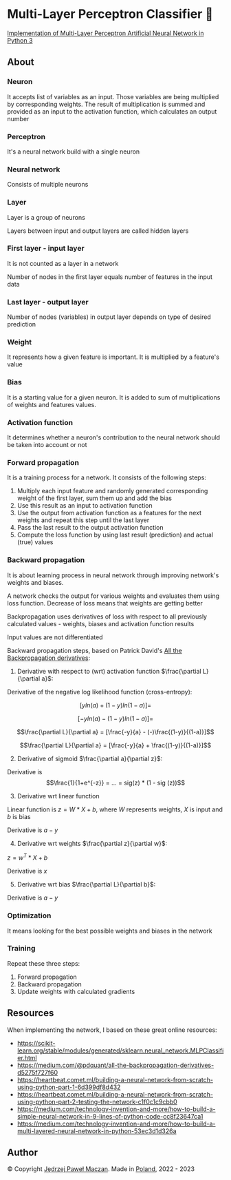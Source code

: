 # Multi-Layer Perceptron Classifier 🤗

[Implementation of Multi-Layer Perceptron Artificial Neural Network in Python 3](nn.py)

## About

### Neuron

It accepts list of variables as an input. Those variables are being multiplied by corresponding weights. The result of
multiplication is summed and provided as an input to the activation function, which calculates an output number

### Perceptron

It's a neural network build with a single neuron

### Neural network

Consists of multiple neurons

### Layer

Layer is a group of neurons

Layers between input and output layers are called hidden layers

### First layer - input layer

It is not counted as a layer in a network

Number of nodes in the first layer equals number of features in the input data

### Last layer - output layer

Number of nodes (variables) in output layer depends on type of desired prediction

### Weight

It represents how a given feature is important. It is multiplied by a feature's value

### Bias

It is a starting value for a given neuron. It is added to sum of multiplications of weights and features values.

### Activation function

It determines whether a neuron's contribution to the neural network should be taken into account or not

### Forward propagation

It is a training process for a network. It consists of the following steps:
1. Multiply each input feature and randomly generated corresponding weight of the first layer, sum them up and add the bias
2. Use this result as an input to activation function 
3. Use the output from activation function as a features for the next weights and repeat this step until the last layer
4. Pass the last result to the output activation function
5. Compute the loss function by using last result (prediction) and actual (true) values 

### Backward propagation

It is about learning process in neural network through improving network's weights and biases.

A network checks the output for various weights and evaluates them using loss function. Decrease of loss means that weights are getting better

Backpropagation uses derivatives of loss with respect to all previously calculated values - weights, biases and activation function results

Input values are not differentiated

Backward propagation steps, based on Patrick David's [All the Backpropagation derivatives](https://medium.com/@pdquant/all-the-backpropagation-derivatives-d5275f727f60):
1. Derivative with respect to (wrt) activation function $\frac{\partial L}{\partial a}$: 

Derivative of the negative log likelihood function (cross-entropy):

$$[yln(a) + (1-y)ln(1-a)] = $$

$$[-yln(a) - (1-y)ln(1-a)] = $$

$$\frac{\partial L}{\partial a} = [\frac{-y}{a} - (-)\frac{(1-y)}{(1-a)}]$$

$$\frac{\partial L}{\partial a} = [\frac{-y}{a} + \frac{(1-y)}{(1-a)}]$$

2. Derivative of sigmoid $\frac{\partial a}{\partial z}$:

Derivative is 
$$\frac{1}{1+e^{-z}} = ... = sig(z) * (1 - sig (z))$$

3. Derivative wrt linear function

Linear function is $z = W*X + b$, where $W$ represents weights, $X$ is input and $b$ is bias

Derivative is $a - y$

4. Derivative wrt weights $\frac{\partial z}{\partial w}$:

$z = w^T*X + b$ 

Derivative is $x$

5. Derivative wrt bias $\frac{\partial L}{\partial b}$:

Derivative is $a - y$

### Optimization

It means looking for the best possible weights and biases in the network

### Training

Repeat these three steps:
1. Forward propagation
2. Backward propagation
3. Update weights with calculated gradients


## Resources
When implementing the network, I based on these great online resources:
- https://scikit-learn.org/stable/modules/generated/sklearn.neural_network.MLPClassifier.html
- https://medium.com/@pdquant/all-the-backpropagation-derivatives-d5275f727f60
- https://heartbeat.comet.ml/building-a-neural-network-from-scratch-using-python-part-1-6d399df8d432
- https://heartbeat.comet.ml/building-a-neural-network-from-scratch-using-python-part-2-testing-the-network-c1f0c1c9cbb0
- https://medium.com/technology-invention-and-more/how-to-build-a-simple-neural-network-in-9-lines-of-python-code-cc8f23647ca1
- https://medium.com/technology-invention-and-more/how-to-build-a-multi-layered-neural-network-in-python-53ec3d1d326a

## Author

© Copyright [Jędrzej Paweł Maczan](https://maczan.pl/). Made in [Poland](https://en.wikipedia.org/wiki/Poland), 2022 - 2023

